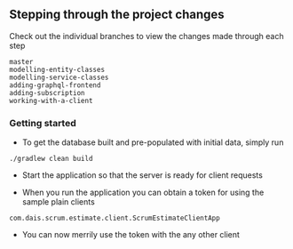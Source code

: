 ## Stepping through the project changes

Check out the individual branches to view the changes made through each step
```
master                    
modelling-entity-classes  
modelling-service-classes 
adding-graphql-frontend   
adding-subscription       
working-with-a-client     
```

### Getting started
- To get the database built and pre-populated with initial data, simply run
```
./gradlew clean build
```
- Start the application so that the server is ready for client requests

- When you run the application you can obtain a token for using the sample plain clients
```
com.dais.scrum.estimate.client.ScrumEstimateClientApp
```
- You can now merrily use the token with the any other client